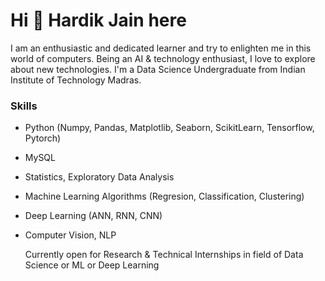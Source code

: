 #                                                         Hi 👋 Hardik Jain here

I am an enthusiastic and dedicated learner and try to enlighten me in this world of computers. Being an AI & technology enthusiast, I love to explore about new technologies. I'm a Data Science Undergraduate from Indian Institute of Technology Madras.


### Skills
* Python (Numpy, Pandas, Matplotlib, Seaborn, ScikitLearn, Tensorflow, Pytorch)
* MySQL
* Statistics, Exploratory Data Analysis
* Machine Learning Algorithms (Regresion, Classification, Clustering)
* Deep Learning (ANN, RNN, CNN)
* Computer Vision, NLP
  
  Currently open for Research & Technical Internships in field of Data Science or ML or Deep Learning
